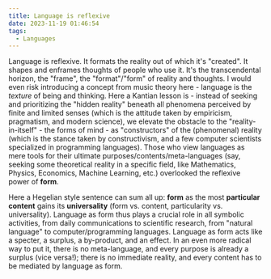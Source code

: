 ```yaml
---
title: Language is reflexive
date: 2023-11-19 01:46:54
tags:
  - Languages
---
```



Language is reflexive. It formats the reality out of which it's "created". It shapes and enframes thoughts of people who use it. It's the transcendental horizon, the "frame", the "format"/"form" of reality and thoughts. I would even risk introducing a concept from music theory here - language is the *texture* of being and thinking. Here a Kantian lesson is - instead of seeking and prioritizing the "hidden reality" beneath all phenomena perceived by finite and limited senses (which is the attitude taken by empiricism, pragmatism, and modern science), we elevate the obstacle to the "reality-in-itself" - the forms of mind - as "constructors" of the (phenomenal) reality (which is the stance taken by constructivism, and a few computer scientists specialized in programming languages). Those who view languages as mere tools for their ultimate purposes/contents/meta-languages (say, seeking some theoretical reality in a specific field, like Mathematics, Physics, Economics, Machine Learning, etc.) overlooked the reflexive power of **form**.

Here a Hegelian style sentence can sum all up: **form** as the most **particular** **content** gains its **universality** (form vs. content, particularity vs. universality). Language as form thus plays a crucial role in all symbolic activities, from daily communications to scientific research, from "natural language" to computer/programming languages. Language as form acts like a specter, a surplus, a by-product, and an effect. In an even more radical way to put it, there is no meta-language, and every purpose is already a surplus (vice versa!); there is no immediate reality, and every content has to be mediated by language as form. 
